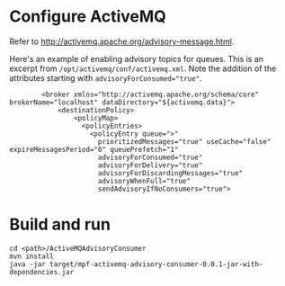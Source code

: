 # Configure ActiveMQ

Refer to http://activemq.apache.org/advisory-message.html.

Here's an example of enabling advisory topics for queues. This is an excerpt from `/opt/activemq/conf/activemq.xml`. Note the addition of the attributes starting with `advisoryForConsumed="true"`.

```
        <broker xmlns="http://activemq.apache.org/schema/core" brokerName="localhost" dataDirectory="${activemq.data}">
            <destinationPolicy>
                <policyMap>
                  <policyEntries>
                    <policyEntry queue=">"
                      prioritizedMessages="true" useCache="false" expireMessagesPeriod="0" queuePrefetch="1"
                      advisoryForConsumed="true"
                      advisoryForDelivery="true"
                      advisoryForDiscardingMessages="true"
                      advisoryWhenFull="true"
                      sendAdvisoryIfNoConsumers="true">
```

# Build and run

```
cd <path>/ActiveMQAdvisoryConsumer
mvn install
java -jar target/mpf-activemq-advisory-consumer-0.0.1-jar-with-dependencies.jar
```